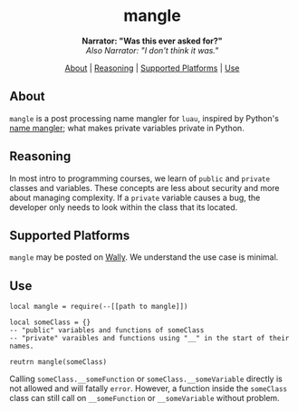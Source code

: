 <div align="center">

# mangle
**Narrator: "Was this ever asked for?"**\
*Also Narrator: "I don't think it was."*

[About](#about) |
[Reasoning](#reasoning) |
[Supported Platforms](#supported-platforms) |
[Use](#use)
</div>

## About
`mangle` is a post processing name mangler for `luau`, inspired by Python's [name mangler](https://docs.python.org/3/tutorial/classes.html#private-variables); what makes private variables private in Python.

## Reasoning
In most intro to programming courses, we learn of `public` and `private` classes and variables. These concepts are less about security and more about managing complexity. If a `private` variable causes a bug, the developer only needs to look within the class that its located. 

## Supported Platforms
`mangle` may be posted on [Wally](https://wally.run). We understand the use case is minimal.

## Use
```luau
local mangle = require(--[[path to mangle]])

local someClass = {}
-- "public" variables and functions of someClass
-- "private" varaibles and functions using "__" in the start of their names.

reutrn mangle(someClass)
```

Calling `someClass.__someFunction` or `someClass.__someVariable` directly is not allowed and will fatally `error`. However, a function inside the `someClass` class can still call on `__someFunction` or `__someVariable` without problem.